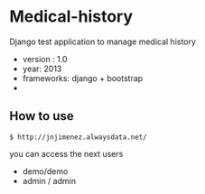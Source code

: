 Medical-history 
===============

Django test application to manage medical history 

* version : 1.0
* year: 2013
* frameworks: django + bootstrap
* 
## How to use ##

```
$ http://jnjimenez.alwaysdata.net/
```

you can access the next users
* demo/demo
* admin / admin

